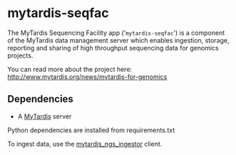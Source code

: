 mytardis-seqfac
===============

The MyTardis Sequencing Facility app ('`mytardis-seqfac`') is a 
component of the MyTardis data management server which enables 
ingestion, storage, reporting and sharing of high throughput sequencing 
data for genomics projects. 

You can read more about the project here: http://www.mytardis.org/news/mytardis-for-genomics

Dependencies
------------

  * A [MyTardis](https://github.com/mytardis/mytardis) server
  
Python dependencies are installed from requirements.txt

To ingest data, use the [mytardis_ngs_ingestor](https://github.com/mytardis/mytardis-seqfac) 
client.
